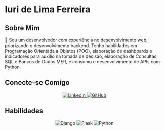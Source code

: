 # Iuri de Lima Ferreira

## Sobre Mim

👋 Sou um desenvolvedor com experiência no desenvolvimento web, priorizando o desenvolvimento backend. Tenho habilidades em Programação Orientada a Objetos (POO), elaboração de dashboards e indicadores para auxílio na tomada de decisão, elaboração de Consultas SQL e Bancos de Dados MER, e consumo e desenvolvimento de APIs com Python.

## Conecte-se Comigo

<div align="center">
  <a href="https://www.linkedin.com/in/iuri-lima-ferreira-71361b212/">
    <img src="https://img.shields.io/badge/LinkedIn-0077B5?style=for-the-badge&logo=linkedin&logoColor=white" alt="LinkedIn">
  </a>
  <a href="https://github.com/iiiiiuri">
    <img src="https://img.shields.io/badge/GitHub-100000?style=for-the-badge&logo=github&logoColor=white" alt="GitHub">
  </a>
</div>

## Habilidades

<div align="center">
  <img src="https://img.shields.io/badge/django-%23092E20.svg?style=for-the-badge&logo=django&logoColor=white" alt="Django">
  <img src="https://img.shields.io/badge/flask-%23000.svg?style=for-the-badge&logo=flask&logoColor=white" alt="Flask">
  <img src="https://img.shields.io/badge/python-3670A0?style=for-the-badge&logo=python&logoColor=ffdd54" alt="Python">
</div>

